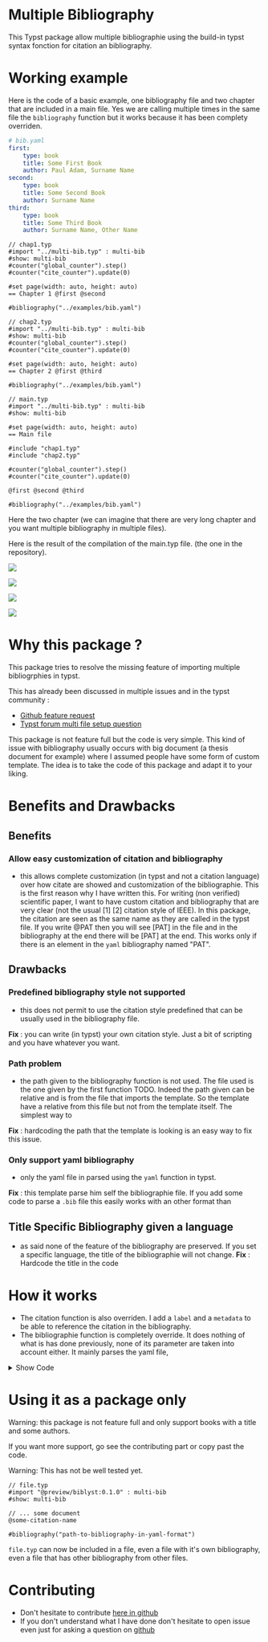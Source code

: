 # Multiple Bibliography
This Typst package allow multiple bibliographie using the build-in typst syntax
fonction for citation an bibliography.

# Working example

Here is the code of a basic example, one bibliography file and two chapter that
are included in a main file. Yes we are calling multiple times in the same file
the `bibliography` function but it works because it has been complety overriden.

```yaml
# bib.yaml
first:
    type: book
    title: Some First Book
    author: Paul Adam, Surname Name
second:
    type: book
    title: Some Second Book
    author: Surname Name
third:
    type: book
    title: Some Third Book
    author: Surname Name, Other Name
```

```typ
// chap1.typ
#import "../multi-bib.typ" : multi-bib
#show: multi-bib
#counter("global_counter").step()
#counter("cite_counter").update(0)

#set page(width: auto, height: auto)
== Chapter 1 @first @second

#bibliography("../examples/bib.yaml")
```

```typ
// chap2.typ
#import "../multi-bib.typ" : multi-bib
#show: multi-bib
#counter("global_counter").step()
#counter("cite_counter").update(0)

#set page(width: auto, height: auto)
== Chapter 2 @first @third

#bibliography("../examples/bib.yaml")
```

```typ
// main.typ
#import "../multi-bib.typ" : multi-bib
#show: multi-bib

#set page(width: auto, height: auto)
== Main file

#include "chap1.typ"
#include "chap2.typ"

#counter("global_counter").step()
#counter("cite_counter").update(0)

@first @second @third

#bibliography("../examples/bib.yaml")
```

Here the two chapter (we can imagine that there are very long chapter and you
want multiple bibliography in multiple files).

Here is the result of the compilation of the main.typ file. (the one in the
repository).

![](examples/main_1.svg)

![](examples/main_2.svg)

![](examples/main_3.svg)

![](examples/main_4.svg)

# Why this package ?
This package tries to resolve the missing feature of importing multiple
bibliogrphies in typst.

This has already been discussed in multiple issues and in the typst community :
- [Github feature request](https://github.com/typst/typst/issues/1097)
- [Typst forum multi file setup question](https://forum.typst.app/t/how-to-share-bibliography-in-a-multi-file-setup/1605)

This package is not feature full but the code is very simple. This kind of issue
with bibliography usually occurs with big document (a thesis document for
example) where I assumed people have some form of custom template. The idea is
to take the code of this package and adapt it to your liking.

# Benefits and Drawbacks
## Benefits
### Allow easy customization of citation and bibliography
- this allows complete customization (in typst and not a citation language) over
how citate are showed and customization of the bibliographie. This is the first
reason why I have written this. For writing (non verified) scientific paper, I
want to have custom citation and bibliography that are very clear (not the usual
\[1\] \[2\] citation style of IEEE). In this package, the citation are seen as
the same name as they are called in the typst file. If you write @PAT then you
will see \[PAT\] in the file and in the bibliography at the end there will be
\[PAT\] at the end. This works only if there is an element in the `yaml`
bibliography named "PAT".

## Drawbacks
### Predefined bibliography style not supported
- this does not permit to use the citation style predefined that can be usually
  used in the bibliography file.

**Fix** : you can write (in typst) your own citation style. Just a bit of scripting and
  you have whatever you want.
### Path problem
- the path given to the bibliography function is not used. The file used is the
  one given by the first function TODO. Indeed the path given can be relative
  and is from the file that imports the template. So the template have a
  relative from this file but not from the template itself. The simplest way to

**Fix** : hardcoding the path that the template is looking is an easy way to fix this
issue.
### Only support yaml bibliography
- only the yaml file in parsed using the `yaml` function in typst.

**Fix** : this template parse him self the bibliographie file. If you add some code to
parse a `.bib` file this easily works with an other format than
## Title Specific Bibliography given a language
- as said none of the feature of the bibliography are preserved. If you set a
specific language, the title of the bibliographie will not change.
**Fix** : Hardcode the title in the code

# How it works
- The citation function is also overriden. I add a `label` and a `metadata` to
be able to reference the citation in the bibliography.
- The bibliographie function is completely override. It does nothing of what is
  has done previously, none of its parameter are taken into account either. It
mainly parses the yaml file, 

<details>
    <summary> Show Code </summary>

Here is the show rules to make this works. This is pretty short and thus can be
copied easily in your template to make it work as you want.

```typ
// counter update for each citation (id of the citation)
#let cite_counter = counter("cite_counter")
// counter that update for each document (has to be increased in a template
// document for example) (id of the document)
#let global_counter = counter("global_counter")

#show bibliography: it => {
    if it.path.len() != 1 { assert(false, message: "Only accepts one bibliography file") }

    let path = "examples/bib.yaml"
    let file = yaml(path)

    let done = ()
    text(underline[*Bibliography* #linebreak()])
    // function that take and author (ie. "Tom Paul Andersen")
    // and turn it into a resume version T. P. Andersen
    let resume_author(author) = {
      let l = author.split(" ").filter(x=>x != "")
      l.enumerate().map(((i, name)) => 
        if i != l.len() - 1 [#name.slice(0,1).]
        else {name}).join(" ")
    }
    // Go through all of the citation in the current document
    // current document being the one identified with the number inside the 
    // counter "global_counter"
    for i in range(cite_counter.get().at(0)) {
      let lab = label("cite_" + str(i) + "_" + global_counter.display())
      let pos = locate(lab).position()
      let item = query(lab).at(0).value
      if not item in done { // only write once each document (book, article...)
        if item in file {
          // specific code for typeset a basic book bibliography
          // Other type of citation can be taken into account and it must be
          // done by scripting here in typst
          let book = file.at(item)
          let a = book.author
          let type_author = type(a)
          let authors
          if type(book.author) == array {
            authors = book.author
          } else if type(book.author) == str {
            authors = book.author.split(",")
          }
          let resume_authors = authors.map(a => resume_author(a)).join(" & ")
          [#h(0.8em) [#item]#h(0.5em)#resume_authors, #emph(book.title). #linebreak()]
        } else {
          assert(false, message:[#item not in #it.path.at(0)])
        }
      }
      done.push(item)
    }
}
#show cite : it => [
    [#str(it.key)#if it.supplement != none [ #it.supplement]]
    #metadata(str(it.key)) // Metadata of the key used by the citation
    #label("cite_" + cite_counter.display() + "_" + global_counter.display())
    #cite_counter.step()
    // Here we have added a label connected to the citation metadata just to
    // know what have been cited in the document
]
```
</details>

# Using it as a package only
Warning: this package is not feature full and only support books with a title
and some authors.

If you want more support, go see the contributing part or copy past the code.

Warning: This has not be well tested yet.
```typ
// file.typ
#import "@preview/biblyst:0.1.0" : multi-bib
#show: multi-bib

// ... some document
@some-citation-name

#bibliography("path-to-bibliography-in-yaml-format")
```

`file.typ` can now be included in a file, even a file with it's own
bibliography, even a file that has other bibliography from other files.


# Contributing
- Don't hesitate to contribute [here in github](https://github.com/pauladam94/multi-bib)
- If you don't understand what I have done don't hesitate to open issue even
just for asking a question on [github](https://github.com/pauladam94/multi-bib)
